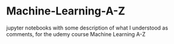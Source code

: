 # Machine-Learning-A-Z
jupyter notebooks with some description of what I understood as comments, for the udemy course Machine Learning A-Z
